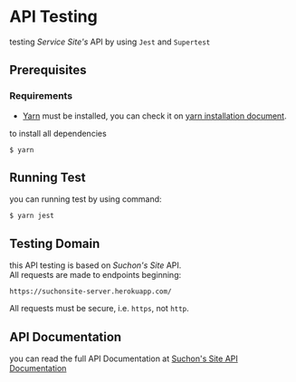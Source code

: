 # API Testing
testing *Service Site's* API by using `Jest` and `Supertest`    
    

## Prerequisites
### Requirements
- [Yarn](https://yarnpkg.com/) must be installed, you can check it on [yarn installation document](https://classic.yarnpkg.com/en/docs/install#windows-stable).

to install all dependencies
```console
$ yarn
```
    

## Running Test
you can running test by using command:
```console
$ yarn jest
```
    

## Testing Domain
this API testing is based on *Suchon's Site* API.    
All requests are made to endpoints beginning:
```
https://suchonsite-server.herokuapp.com/
```
All requests must be secure, i.e. `https`, not `http`.
    

## API Documentation
you can read the full API Documentation at [Suchon's Site API Documentation](https://suchonsite-server.herokuapp.com/api-docs/)